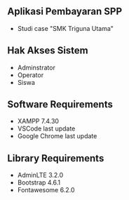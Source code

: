 ## Aplikasi Pembayaran SPP

- Studi case "SMK Triguna Utama"

## Hak Akses Sistem

- Adminstrator
- Operator
- Siswa

## Software Requirements

- XAMPP 7.4.30
- VSCode last update
- Google Chrome last update

## Library Requirements

- AdminLTE 3.2.0
- Bootstrap 4.6.1
- Fontawesome 6.2.0

